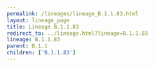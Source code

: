 ```yaml
---
permalink: /lineages/lineage_B.1.1.83.html
layout: lineage_page
title: Lineage B.1.1.83
redirect_to: ../lineage.html?lineage=B.1.1.83
lineage: B.1.1.83
parent: B.1.1
children: ['B.1.1.83']
---
```

